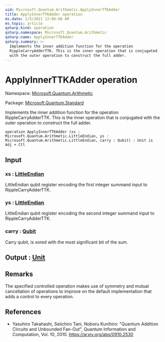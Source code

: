 ```yaml
---
uid: Microsoft.Quantum.Arithmetic.ApplyInnerTTKAdder
title: ApplyInnerTTKAdder operation
ms.date: 1/5/2021 12:00:00 AM
ms.topic: article
qsharp.kind: operation
qsharp.namespace: Microsoft.Quantum.Arithmetic
qsharp.name: ApplyInnerTTKAdder
qsharp.summary: >-
  Implements the inner addition function for the operation
  RippleCarryAdderTTK. This is the inner operation that is conjugated
  with the outer operation to construct the full adder.
---
```


# ApplyInnerTTKAdder operation

Namespace: [Microsoft.Quantum.Arithmetic](xref:Microsoft.Quantum.Arithmetic)

Package: [Microsoft.Quantum.Standard](https://nuget.org/packages/Microsoft.Quantum.Standard)


Implements the inner addition function for the operationRippleCarryAdderTTK. This is the inner operation that is conjugatedwith the outer operation to construct the full adder.

```qsharp
operation ApplyInnerTTKAdder (xs : Microsoft.Quantum.Arithmetic.LittleEndian, ys : Microsoft.Quantum.Arithmetic.LittleEndian, carry : Qubit) : Unit is Adj + Ctl
```


## Input

### xs : [LittleEndian](xref:Microsoft.Quantum.Arithmetic.LittleEndian)

LittleEndian qubit register encoding the first integer summandinput to RippleCarryAdderTTK.


### ys : [LittleEndian](xref:Microsoft.Quantum.Arithmetic.LittleEndian)

LittleEndian qubit register encoding the second integer summandinput to RippleCarryAdderTTK.


### carry : [Qubit](xref:microsoft.quantum.lang-ref.qubit)

Carry qubit, is xored with the most significant bit of the sum.



## Output : [Unit](xref:microsoft.quantum.lang-ref.unit)



## Remarks

The specified controlled operation makes use of symmetry and mutualcancellation of operations to improve on the default implementationthat adds a control to every operation.

## References

- Yasuhiro Takahashi, Seiichiro Tani, Noboru Kunihiro: "Quantum  Addition Circuits and Unbounded Fan-Out", Quantum Information and  Computation, Vol. 10, 2010.  https://arxiv.org/abs/0910.2530